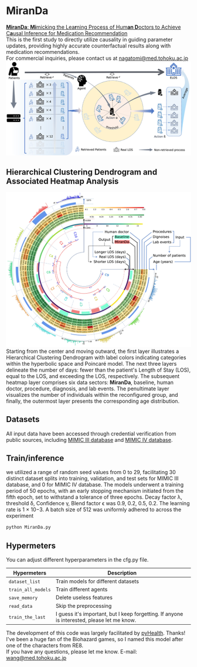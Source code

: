 # MiranDa
[**MiranDa**: **Mi**micking the Lea**r**ning Process of Hum**an D**octors to Achieve C**a**usal Inference for Medication Recommendation](https://arxiv.org/abs/2408.01445)  
This is the first study to directly utilize causality in guiding parameter updates, providing highly accurate counterfactual results along with medication recommendations.   
For commercial inquiries, please contact us at nagatomi@med.tohoku.ac.jp
![cover-large](./fig/Picture2.jpg)


## Hierarchical Clustering Dendrogram and Associated Heatmap Analysis
![Picture3](./fig/Picture6.jpg)
Starting from the center and moving outward, the first layer illustrates a Hierarchical Clustering Dendrogram with label colors indicating categories within the hyperbolic space and Poincaré model. The next three layers delineate the number of days: fewer than the patient's Length of Stay (LOS), equal to the LOS, and exceeding the LOS, respectively. The subsequent heatmap layer comprises six data sectors: **MiranDa**, baseline, human doctor, procedure, diagnosis, and lab events. The penultimate layer visualizes the number of individuals within the reconfigured group, and finally, the outermost layer presents the corresponding age distribution.

## Datasets

All input data have been accessed through credential verification from public sources, including [MIMIC III database](https://physionet.org/content/mimiciii/1.4/) and [MIMIC IV database](https://physionet.org/content/mimiciv/0.4/).

## Train/inference
we utilized a range of random seed values from 0 to 29, facilitating 30 distinct dataset splits into training, validation, and test sets for MIMIC III database, and 0 for MIMIC IV database.
The models underwent a training period of 50 epochs, with an early stopping mechanism initiated from the fifth epoch, set to withstand a tolerance of three epochs. Decay factor λ, threshold δ,
Confidence γ, Blend factor ϵ was 0.9, 0.2, 0.5, 0.2. The learning rate is 1 × 10−3. A batch size of 512 was uniformly adhered to across the experiment

```bash
python MiranDa.py
```
## Hypermeters

You can adjust different hyperparameters in the cfg.py file.

| Hypermeters              | Description                                                  |
| ------------------------ | ------------------------------------------------------------ |
| `dataset_list`           | Train models for different datasets |
| `train_all_models`       | Train different agents |
| `save_memory`            | Delete useless features  |
| `read_data`              | Skip the preprocessing |
| `train_the_last`         | I guess it's important, but I keep forgetting. If anyone is interested, please let me know.|

The development of this code was largely facilitated by [pyHealth](https://github.com/sunlabuiuc/PyHealth). Thanks!  
I've been a huge fan of the Biohazard games, so I named this model after one of the characters from RE8.  
If you have any questions, please let me know. E-mail: wang@med.tohoku.ac.jp
